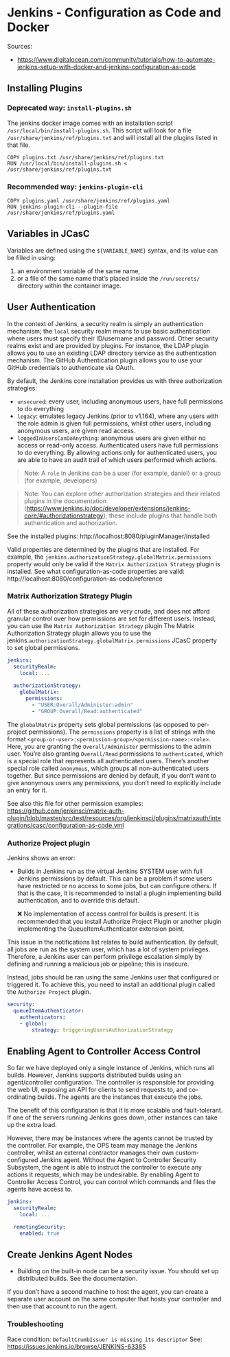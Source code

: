 
# Jenkins - Configuration as Code and Docker

Sources:
 * https://www.digitalocean.com/community/tutorials/how-to-automate-jenkins-setup-with-docker-and-jenkins-configuration-as-code

## Installing Plugins

### Deprecated way: `install-plugins.sh`
The jenkins docker image comes with an installation script `/usr/local/bin/install-plugins.sh`. This script will look for a file `/usr/share/jenkins/ref/plugins.txt` and will install all the plugins listed in that file.

    COPY plugins.txt /usr/share/jenkins/ref/plugins.txt
    RUN /usr/local/bin/install-plugins.sh < /usr/share/jenkins/ref/plugins.txt

### Recommended way: `jenkins-plugin-cli`
    COPY plugins.yaml /usr/share/jenkins/ref/plugins.yaml
    RUN jenkins-plugin-cli --plugin-file /usr/share/jenkins/ref/plugins.yaml

## Variables in JCasC
Variables are defined using the `${VARIABLE_NAME}` syntax, and its value can be filled in using:
 1. an environment variable of the same name, 
 2. or a file of the same name that’s placed inside the `/run/secrets/` directory within the container image.

## User Authentication
In the context of Jenkins, a security realm is simply an authentication mechanism; the `local` security realm means to use basic authentication where users must specify their ID/username and password. Other security realms exist and are provided by plugins. For instance, the LDAP plugin allows you to use an existing LDAP directory service as the authentication mechanism. The GitHub Authentication plugin allows you to use your GitHub credentials to authenticate via OAuth.

By default, the Jenkins core installation provides us with three authorization strategies:

 * `unsecured`: every user, including anonymous users, have full permissions to do everything
 * `legacy`: emulates legacy Jenkins (prior to v1.164), where any users with the role admin is given full permissions, whilst other users, including anonymous users, are given read access.
 * `loggedInUsersCanDoAnything`: anonymous users are given either no access or read-only access. Authenticated users have full permissions to do everything. By allowing actions only for authenticated users, you are able to have an audit trail of which users performed which actions.

> Note: A `role` in Jenkins can be a user (for example, daniel) or a group (for example, developers)

> Note: You can explore other authorization strategies and their related plugins in the documentation (https://www.jenkins.io/doc/developer/extensions/jenkins-core/#authorizationstrategy); these include plugins that handle both authentication and authorization.




See the installed plugins: http://localhost:8080/pluginManager/installed

Valid properties are determined by the plugins that are installed. For example, the `jenkins.authorizationStrategy.globalMatrix.permissions` property would only be valid if the `Matrix Authorization Strategy` plugin is installed.
See what configuration-as-code properties are valid: http://localhost:8080/configuration-as-code/reference

### Matrix Authorization Strategy Plugin
All of these authorization strategies are very crude, and does not afford granular control over how permissions are set for different users. Instead, you can use the `Matrix Authorization Strategy` plugin
The Matrix Authorization Strategy plugin allows you to use the jenkins.`authorizationStrategy.globalMatrix.permissions` JCasC property to set global permissions.

```yaml
jenkins:
  securityRealm:
    local: ...
    
  authorizationStrategy:
    globalMatrix:
      permissions:
        - "USER:Overall/Administer:admin"
        - "GROUP:Overall/Read:authenticated"
```

The `globalMatrix` property sets global permissions (as opposed to per-project permissions). The `permissions` property is a list of strings with the format `<group-or-user>:<permission-group>/<permission-name>:<role>`. Here, you are granting the `Overall/Administer` permissions to the admin user. You’re also granting `Overall/Read` permissions to `authenticated`, which is a special role that represents all authenticated users. There’s another special role called `anonymous`, which groups all non-authenticated users together. But since permissions are denied by default, if you don’t want to give anonymous users any permissions, you don’t need to explicitly include an entry for it.

See also this file for other permission examples: https://github.com/jenkinsci/matrix-auth-plugin/blob/master/src/test/resources/org/jenkinsci/plugins/matrixauth/integrations/casc/configuration-as-code.yml

### Authorize Project plugin

Jenkins shows an error:

 * Builds in Jenkins run as the virtual Jenkins SYSTEM user with full Jenkins permissions by default. This can be a problem if some users have restricted or no access to some jobs, but can configure others. If that is the case, it is recommended to install a plugin implementing build authentication, and to override this default.

    ❌ No implementation of access control for builds is present. It is recommended that you install Authorize Project Plugin or another plugin implementing the QueueItemAuthenticator extension point.

This issue in the notifications list relates to build authentication. By default, all jobs are run as the system user, which has a lot of system privileges. Therefore, a Jenkins user can perform privilege escalation simply by defining and running a malicious job or pipeline; this is insecure.

Instead, jobs should be ran using the same Jenkins user that configured or triggered it. To achieve this, you need to install an additional plugin called the `Authorize Project` plugin.

```yaml
security:
  queueItemAuthenticator:
    authenticators:
    - global:
        strategy: triggeringUsersAuthorizationStrategy
```

## Enabling Agent to Controller Access Control

So far we have deployed only a single instance of Jenkins, which runs all builds. However, Jenkins supports distributed builds using an agent/controller configuration. The controller is responsible for providing the web UI, exposing an API for clients to send requests to, and co-ordinating builds. The agents are the instances that execute the jobs.

The benefit of this configuration is that it is more scalable and fault-tolerant. If one of the servers running Jenkins goes down, other instances can take up the extra load.

However, there may be instances where the agents cannot be trusted by the controller. For example, the OPS team may manage the Jenkins controller, whilst an external contractor manages their own custom-configured Jenkins agent. Without the Agent to Controller Security Subsystem, the agent is able to instruct the controller to execute any actions it requests, which may be undesirable. By enabling Agent to Controller Access Control, you can control which commands and files the agents have access to.

```yaml
jenkins:
  securityRealm:
    local: ...

  remotingSecurity:
    enabled: true
```

## Create Jenkins Agent Nodes

* Building on the built-in node can be a security issue. You should set up distributed builds. See the documentation.

If you don’t have a second machine to host the agent, you can create a separate user account on the same computer that hosts your controller and then use that account to run the agent.




### Troubleshooting

Race condition: `DefaultCrumbIssuer is missing its descriptor`
See: https://issues.jenkins.io/browse/JENKINS-63385




